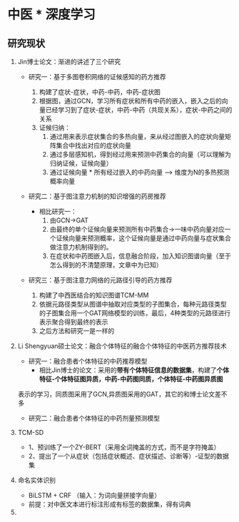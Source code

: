 # 中医 * 深度学习 
## 研究现状
1. Jin博士论文：渐进的讲述了三个研究
   - 研究一：基于多图卷积网络的证候感知的药方推荐
     1. 构建了症状-症状，中药-中药，中药-症状图
     2. 根据图，通过GCN，学习所有症状和所有中药的嵌入，嵌入之后的向量已经学习到了症状-症状，中药-中药（共现关系），症状-中药之间的关系
     3. 证候归纳：
        1. 通过用来表示症状集合的多热向量，来从经过图嵌入的症状向量矩阵集合中找出对应的症状向量
        2. 通过多层感知机，得到经过用来预测中药集合的向量（可以理解为归纳证候，证候向量）
        3. 通过证候向量 * 所有经过嵌入的中药向量 —> 维度为N的多热预测概率向量

   - 研究二：基于图注意力机制的知识增强的药房推荐
     - 相比研究一：
         1. 由GCN->GAT
         2. 由最终的单个证候向量来预测所有中药集合->一味中药向量对应一个证候向量来预测概率，这个证候向量是通过中药向量与症状集合做注意力机制得到的。
         3. 在症状和中药图嵌入后，信息融合阶段，加入知识图谱向量（至于怎么得到的不清楚原理，文章中为已知）

   - 研究三：基于图注意力网络的元路径引导的药方推荐
       1. 构建了中西医结合的知识图谱TCM-MM 
       2. 依据元路径类型从图谱中抽取对应类型的子图集合，每种元路径类型的子图集合用一个GAT网络模型的训练，最后，4种类型的元路径进行表示聚合得到最终的表示
       3. 之后方法和研究一是一样的


2. Li Shengyuan硕士论文：融合个体特征的融合个体特征的中医药方推荐技术
   - 研究一：融合患者个体特征的中药推荐模型
     - 相比Jin博士的论文：采用的**带有个体特征信息的数据集**，构建了**个体特征-个体特征图异质，中药-中药图同质，个体特征-中药图异质图**
   
   表示的学习，同质图采用了GCN,异质图采用的GAT，其它的和博士论文差不多
   
   - 研究二：融合患者个体特征的中药剂量预测模型

3. TCM-SD
   - 1、预训练了一个ZY-BERT（采用全词掩盖的方式，而不是字符掩盖）
   - 2、提出了一个从症状（包括症状概述、症状描述、诊断等）-证型的数据集

4. 命名实体识别
   - BiLSTM + CRF （输入：为词向量拼接字向量）
   - 前提：对中医文本进行标注形成有标签的数据集，得有词典



5. 





   
